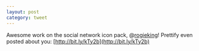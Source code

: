 ```yaml
---
layout: post
category: tweet
---
```

Awesome work on the social network icon pack, @[rogieking](http://twitter.com/rogieking)! Prettify even posted about you: [http://bit.ly/kTy2b](http://bit.ly/kTy2b)
